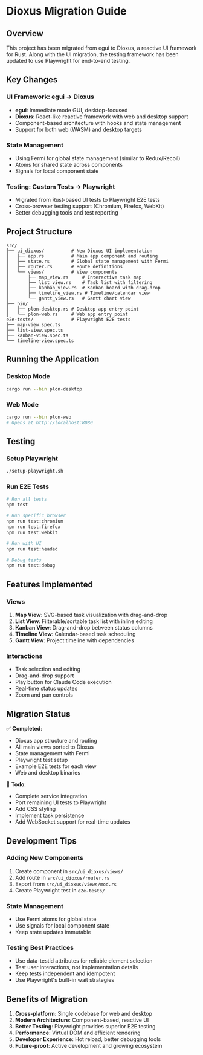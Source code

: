 # Dioxus Migration Guide

## Overview
This project has been migrated from egui to Dioxus, a reactive UI framework for Rust. Along with the UI migration, the testing framework has been updated to use Playwright for end-to-end testing.

## Key Changes

### UI Framework: egui → Dioxus
- **egui**: Immediate mode GUI, desktop-focused
- **Dioxus**: React-like reactive framework with web and desktop support
- Component-based architecture with hooks and state management
- Support for both web (WASM) and desktop targets

### State Management
- Using Fermi for global state management (similar to Redux/Recoil)
- Atoms for shared state across components
- Signals for local component state

### Testing: Custom Tests → Playwright
- Migrated from Rust-based UI tests to Playwright E2E tests
- Cross-browser testing support (Chromium, Firefox, WebKit)
- Better debugging tools and test reporting

## Project Structure

```
src/
├── ui_dioxus/          # New Dioxus UI implementation
│   ├── app.rs          # Main app component and routing
│   ├── state.rs        # Global state management with Fermi
│   ├── router.rs       # Route definitions
│   └── views/          # View components
│       ├── map_view.rs     # Interactive task map
│       ├── list_view.rs    # Task list with filtering
│       ├── kanban_view.rs  # Kanban board with drag-drop
│       ├── timeline_view.rs # Timeline/calendar view
│       └── gantt_view.rs   # Gantt chart view
├── bin/
│   ├── plon-desktop.rs # Desktop app entry point
│   └── plon-web.rs     # Web app entry point
e2e-tests/              # Playwright E2E tests
├── map-view.spec.ts
├── list-view.spec.ts
├── kanban-view.spec.ts
└── timeline-view.spec.ts
```

## Running the Application

### Desktop Mode
```bash
cargo run --bin plon-desktop
```

### Web Mode
```bash
cargo run --bin plon-web
# Opens at http://localhost:8080
```

## Testing

### Setup Playwright
```bash
./setup-playwright.sh
```

### Run E2E Tests
```bash
# Run all tests
npm test

# Run specific browser
npm run test:chromium
npm run test:firefox
npm run test:webkit

# Run with UI
npm run test:headed

# Debug tests
npm run test:debug
```

## Features Implemented

### Views
1. **Map View**: SVG-based task visualization with drag-and-drop
2. **List View**: Filterable/sortable task list with inline editing
3. **Kanban View**: Drag-and-drop between status columns
4. **Timeline View**: Calendar-based task scheduling
5. **Gantt View**: Project timeline with dependencies

### Interactions
- Task selection and editing
- Drag-and-drop support
- Play button for Claude Code execution
- Real-time status updates
- Zoom and pan controls

## Migration Status

✅ **Completed**:
- Dioxus app structure and routing
- All main views ported to Dioxus
- State management with Fermi
- Playwright test setup
- Example E2E tests for each view
- Web and desktop binaries

🚧 **Todo**:
- Complete service integration
- Port remaining UI tests to Playwright
- Add CSS styling
- Implement task persistence
- Add WebSocket support for real-time updates

## Development Tips

### Adding New Components
1. Create component in `src/ui_dioxus/views/`
2. Add route in `src/ui_dioxus/router.rs`
3. Export from `src/ui_dioxus/views/mod.rs`
4. Create Playwright test in `e2e-tests/`

### State Management
- Use Fermi atoms for global state
- Use signals for local component state
- Keep state updates immutable

### Testing Best Practices
- Use data-testid attributes for reliable element selection
- Test user interactions, not implementation details
- Keep tests independent and idempotent
- Use Playwright's built-in wait strategies

## Benefits of Migration

1. **Cross-platform**: Single codebase for web and desktop
2. **Modern Architecture**: Component-based, reactive UI
3. **Better Testing**: Playwright provides superior E2E testing
4. **Performance**: Virtual DOM and efficient rendering
5. **Developer Experience**: Hot reload, better debugging tools
6. **Future-proof**: Active development and growing ecosystem